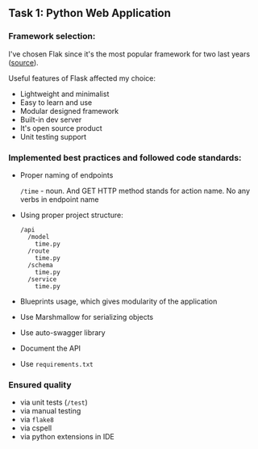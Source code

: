 ## Task 1: Python Web Application

### Framework selection:

  I've chosen Flak since it's the most popular framework for two last years ([source](https://www.jetbrains.com/lp/devecosystem-2022/python/)).

  Useful features of Flask affected my choice:

  - Lightweight and minimalist
  - Easy to learn and use
  - Modular designed framework
  - Built-in dev server
  - It's open source product
  - Unit testing support

### Implemented best practices and followed code standards:

  - Proper naming of endpoints 

    `/time` - noun. And GET HTTP method stands for action name. No any verbs in endpoint name
  - Using proper project structure:
    ``` 
    /api
      /model
        time.py
      /route
        time.py
      /schema
        time.py
      /service
        time.py
    ```
  - Blueprints usage, which gives modularity of the application
  - Use Marshmallow for serializing objects
  - Use auto-swagger library
  - Document the API
  - Use `requirements.txt`

### Ensured quality
  - via unit tests (`/test`)
  - via manual testing
  - via `flake8`
  - via cspell
  - via python extensions in IDE
